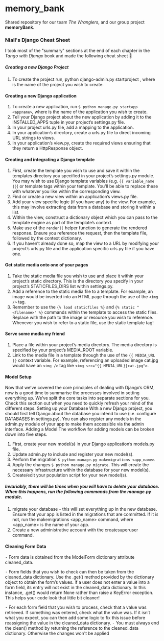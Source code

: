 # memory_bank

Shared repository for our team *The Wranglers*, and our group project **memoryBank**.


### Niall's Django Cheat Sheet
I took most of the "summary" sections at the end of each chapter in the *Tango with Django* book and made the following cheat sheet 🌴

##### Creating a new Django Project
1.	To create the project run, python django-admin.py startproject <name>, where <name> is the name of the project you wish to create.

#### Creating a new Django application
1.	To create a new application, run `$ python manage.py startapp <appname>`, where <appname> is the name of the application you wish to create.
2.	Tell your Django project about the new application by adding it to the INSTALLED_APPS tuple in your project’s settings.py file.
3.	In your project urls.py file, add a mapping to the application.
4.	In your application’s directory, create a urls.py file to direct incoming URL strings to views.
5.	In your application’s view.py, create the required views ensuring that they return a HttpResponse object.

#### Creating and integrating a Django template
1.	First, create the template you wish to use and save it within the templates directory you specified in your project’s settings.py module. You may wish to use Django template variables (e.g. `{{ variable_name }}`) or template tags within your template. You’ll be able to replace these with whatever you like within the corresponding view.
2.	Find or create a new view within an application’s views.py file.
3.	Add your view specific logic (if you have any) to the view. For example, this may involve extracting data from a database and storing it within a list.
4.	Within the view, construct a dictionary object which you can pass to the template engine as part of the template’s context.
5.	Make use of the `render()` helper function to generate the rendered response. Ensure you reference the request, then the template file, followed by the context dictionary.
6.	If you haven’t already done so, map the view to a URL by modifying your project’s urls.py file and the application specific urls.py file if you have one.

#### Get static media onto one of your pages
1.	Take the static media file you wish to use and place it within your project’s static directory. This is the directory you specify in your project’s STATICFILES_DIRS list within settings.py.
2.	Add a reference to the static media file to a template. For example, an image would be inserted into an HTML page through the use of the `<img />` tag.
3.	Remember to use the `{% load staticfiles %}` and `{% static "<filename>" %}` commands within the template to access the static files. Replace <filename> with the path to the image or resource you wish to reference. Whenever you wish to refer to a static file, use the static template tag!

#### Serve some media my friend
1.	Place a file within your project’s media directory. The media directory is specified by your project’s MEDIA_ROOT variable.
2.	Link to the media file in a template through the use of the `{{ MEDIA_URL }}` context variable. For example, referencing an uploaded image cat.jpg would have an `<img />` tag like `<img src="{{ MEDIA_URL}}cat.jpg">`.


#### Model Setup
Now that we’ve covered the core principles of dealing with Django’s ORM, now is a good time to summarise the processes involved in setting everything up. We’ve split the core tasks into separate sections for you. Check this section out when you need to quickly refresh your mind of the different steps.
Setting up your Database
With a new Django project, you should first tell Django about the database you intend to use (i.e. configure DATABASES in settings.py). You can also register any models in the admin.py module of your app to make them accessible via the admin interface.
Adding a Model
The workflow for adding models can be broken down into five steps.
1.	First, create your new model(s) in your Django application’s models.py file.
2.	Update admin.py to include and register your new model(s).
3.	Perform the migration `$ python manage.py makemigrations <app_name>`.
4.	Apply the changes `$ python manage.py migrate`. This will create the necessary infrastructure within the database for your new model(s).
5.	Create/edit your population script for your new model(s).

##### Invariably, there will be times when you will have to delete your database. When this happens, run the following commands from the manage.py module.
1.	migrate your database - this will set everything up in the new database. Ensure that your app is listed in the migrations that are committed. If it is not, run the makemigrations <app_name> command, where <app_name> is the name of your app.
2.	Create a new administrative account with the createsuperuser command.

#### Cleaning Form Data

⁃	Form data is obtained from the ModelForm dictionary attribute cleaned_data.

⁃	Form fields that you wish to check can then be taken from the cleaned_data dictionary. Use the .get() method provided by the dictionary object to obtain the form’s values. If a user does not enter a value into a form field, its entry will not exist in the cleaned_data dictionary. In this instance, .get() would return None rather than raise a KeyError exception. This helps your code look that little bit cleaner!

⁃	For each form field that you wish to process, check that a value was retrieved. If something was entered, check what the value was. If it isn’t what you expect, you can then add some logic to fix this issue before reassigning the value in the cleaned_data dictionary.
⁃	You must always end the clean() method by returning the reference to the cleaned_data dictionary. Otherwise the changes won't be applied
